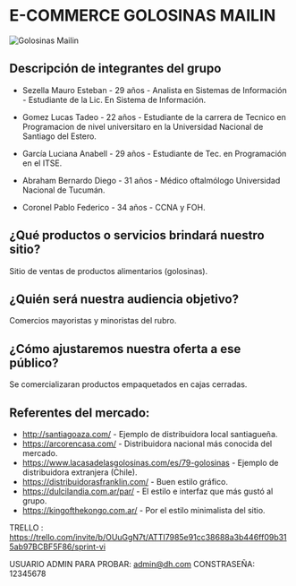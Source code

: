 # E-COMMERCE GOLOSINAS MAILIN

<image src="./public/images/logo-golosinas-mailin.svg" alt="Golosinas Mailin">

## Descripción de integrantes del grupo

* Sezella Mauro Esteban - 29 años - Analista en Sistemas de Información - Estudiante de la Lic. En Sistema de Información.

* Gomez Lucas Tadeo - 22 años - Estudiante de la carrera de Tecnico en Programacion de nivel universitaro en la Universidad Nacional de Santiago del Estero.

* García Luciana Anabell - 29 años - Estudiante de Tec. en Programación en el ITSE.

* Abraham Bernardo Diego - 31 años - Médico oftalmólogo Universidad Nacional de Tucumán.

* Coronel Pablo Federico - 34 años - CCNA y FOH.

## ¿Qué productos o servicios brindará nuestro sitio? 
 Sitio de ventas de productos alimentarios (golosinas).

## ¿Quién será nuestra audiencia objetivo?
 Comercios mayoristas y minoristas del rubro.

## ¿Cómo ajustaremos nuestra oferta a ese público?
 Se comercializaran productos empaquetados en cajas cerradas.

## Referentes del mercado:

* http://santiagoaza.com/ - Ejemplo de distribuidora local santiagueña.
* https://arcorencasa.com/ - Distribuidora nacional más conocida del mercado.
* https://www.lacasadelasgolosinas.com/es/79-golosinas - Ejemplo de distribuidora extranjera (Chile).
* https://distribuidorasfranklin.com/ - Buen estilo gráfico.
* https://dulcilandia.com.ar/par/ - El estilo e interfaz que más gustó al grupo.
* https://kingofthekongo.com.ar/ - Por el estilo minimalista del sitio.

TRELLO : https://trello.com/invite/b/OUuGgN7t/ATTI7985e91cc38688a3b446ff09b315ab97BCBF5F86/sprint-vi

USUARIO ADMIN PARA PROBAR: admin@dh.com
CONSTRASEÑA: 12345678
